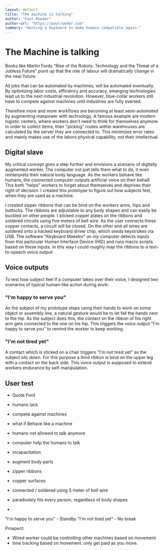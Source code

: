 ```yaml
---
layout: default
title: "The machine is talking"
author: "Paul Roeder"
author-url: "https://paulroeder.com"
summary: "Hacking a keyboard to make humans compatible again."
---
```

# The Machine is talking

Books like Martin Fords "Rise of the Robots: Technology and the Threat of a Jobless Future" point up that the role of labour will dramatically change in the near future.

All jobs that can be automated by machines, will be automated eventually. By optimizing labor costs, efficiency and accuracy, emerging technologies lead us to the next industrial revolution. However, blue-collar workers still have to compete against machines until industries are fully everted.

Therefore more and more workflows are becoming at least semi-automated by augmenting manpower with technology. A famous example are modern logistic centers, where workers don't need to think for themselves anymore. In order to collect items, their "picking" routes within warehouses are calculated by the server they are connected to. This minimizes error rates and mainly makes use of the labors physical capability, not their intellectual.

## Digital slave

My critical concept goes a step further and envisions a scenario of digitally augmented worker. The computer not just tells them what to do, it even reinterprets their natural body language. As the workers behave like humans, the connected computer outputs artificial voice on their behalf. This both "helps" workers to forget about themselves and deprives their right of decision. I created this prototype to figure out how subjects feel, when they are used as a machine.

I created zipper ribbons that can be bind on the workers arms, hips and buttocks. The ribbons are adjustable to any body shapes and can easily be buckled on other people. I sticked copper plates on the ribbons and soldered circuits using five meters of bell wire. As the user connects these copper contacts, a circuit will be closed. On the other end all wires are soldered onto a hacked keyboard driver chip, which sends keystrokes via USB. The software "Keyboard Maestro" on my computer detects inputs from this particular Human Interface Device (HID) and runs macro scripts based on these inputs. In this way I could roughly map the ribbons to a text-to-speech voice output:

## Voice outputs

To test how subject feel if a computer takes over their voice, I designed two scenarios of typical human-like action during work:

### "I'm happy to serve you"

As the subject of my prototype stops using their hands to work on some object or assembly line, a natural gesture would be to let fall the hands next to the hip. As the subject does this, the contact on the ribbon of his right arm gets connected to the one on his hip. This triggers the voice output "I'm happy to serve you" to remind the worker to keep working.

### "I'm not tired yet"

A contact which is sticked on a chair triggers "I'm not tired yet" as the subject sits down. For this purpose a third ribbon is bind on the upper leg with a contact on the back side. This voice output is supposed to extend workers endurance by self-manipulation.  

## User test




- Quote Ford
- humans lack
- compete against machines
- what if Behave like a machine
- humans not allowed to talk anymore
- computer help the humans to talk
- incapacitation

- augment body parts
- zipper ribbons
- copper surfaces
- connected / soldered using 5 meter of bell wire
- paradoxlely fits every person, regardless of body shapes
-

"I'm happy to serve you" - Standby
"I'm not tired yet" - No break

Prospect:
- Wired worker could be controlling other machines based on movement
- time tracking based on movement. only get paid as you move.
